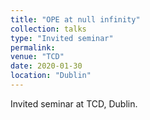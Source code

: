 ```yaml
---
title: "OPE at null infinity"
collection: talks
type: "Invited seminar"
permalink:
venue: "TCD"
date: 2020-01-30
location: "Dublin"
---
```


Invited seminar at TCD, Dublin.
